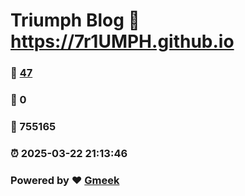 # Triumph Blog :link: https://7r1UMPH.github.io 
### :page_facing_up: [47](https://7r1UMPH.github.io/tag.html) 
### :speech_balloon: 0 
### :hibiscus: 755165 
### :alarm_clock: 2025-03-22 21:13:46 
### Powered by :heart: [Gmeek](https://github.com/Meekdai/Gmeek)
